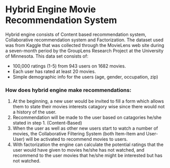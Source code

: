 # Hybrid Engine Movie Recommendation System
Hybrid engine consists of Content based recommendation system, Collaborative recommendation system and Factorization.
The dataset used was from Kaggle that was collected through the MovieLens web site during a seven-month period by the GroupLens Research Project at the University of Minnesota.
This data set consists of:
* 100,000 ratings (1-5) from 943 users on 1682 movies. 
* Each user has rated at least 20 movies. 
* Simple demographic info for the users (age, gender, occupation, zip)

### How does hybrid engine make recommendations:
1. At the beginning, a new user would be invited to fill a form which allows them to state their movies interests catagory wise since there would not a history of the user.
2. Recommendation will be made to the user based on catagories he/she stated in step 1. (Content-Based)
3. When the user as well as other new users start to watch a number of movies, the Collaborative Filtering System (both Item-Item and User-User) will be activated to recommend movies to users. 
4. With factorization the engine can calculate the potential ratings that the user would have given to movies he/she has not watched, and recommend to the user movies that he/she might be interested but has not watched.
